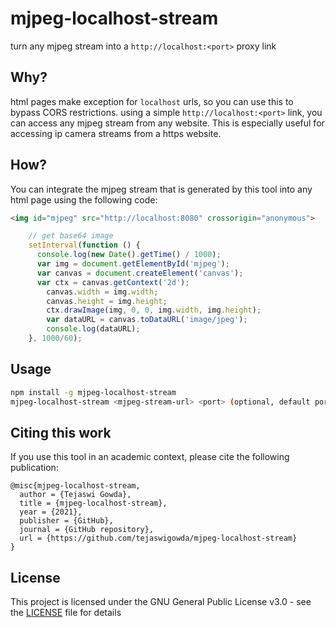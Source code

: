 # mjpeg-localhost-stream
turn any mjpeg stream into a `http://localhost:<port>` proxy link

## Why?
html pages make exception for `localhost` urls, so you can use this to bypass CORS restrictions. using a simple `http://localhost:<port>` link, you can access any mjpeg stream from any website. This is especially useful for accessing ip camera streams from a https website.

## How?

You can integrate the mjpeg stream that is generated by this tool into any html page using the following code:

```html
<img id="mjpeg" src="http://localhost:8080" crossorigin="anonymous">
```

```javascript
    // get base64 image
    setInterval(function () {
      console.log(new Date().getTime() / 1000);
      var img = document.getElementById('mjpeg');
      var canvas = document.createElement('canvas');
      var ctx = canvas.getContext('2d');
        canvas.width = img.width;
        canvas.height = img.height;
        ctx.drawImage(img, 0, 0, img.width, img.height);
        var dataURL = canvas.toDataURL('image/jpeg');
        console.log(dataURL);
    }, 1000/60);
```

## Usage

```bash
npm install -g mjpeg-localhost-stream
mjpeg-localhost-stream <mjpeg-stream-url> <port> (optional, default port is 9999)
```




## Citing this work

If you use this tool in an academic context, please cite the following publication:

```
@misc{mjpeg-localhost-stream,
  author = {Tejaswi Gowda},
  title = {mjpeg-localhost-stream},
  year = {2021},
  publisher = {GitHub},
  journal = {GitHub repository},
  url = {https://github.com/tejaswigowda/mjpeg-localhost-stream}
}
```

## License

This project is licensed under the GNU General Public License v3.0 - see the [LICENSE](LICENSE) file for details



